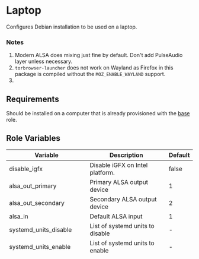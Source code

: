 Laptop
=========
Configures Debian installation to be used on a laptop. 

### Notes
1. Modern ALSA does mixing just fine by default. Don't add PulseAudio layer unless necessary.
2. `torbrowser-launcher` does not work on Wayland as Firefox in this package is compiled without the `MOZ_ENABLE_WAYLAND` support.
3. 

Requirements
------------
Should be installed on a computer that is already provisioned with the [base](https://github.com/savchenko/debian/roles/base/README.md) role.

Role Variables
--------------

| Variable                   | Description                              | Default |
|----------------------------|------------------------------------------|---------|
| disable_igfx               | Disable iGFX on Intel platform.          | false   |
| alsa_out_primary           | Primary ALSA output device               | 1       |
| alsa_out_secondary         | Secondary ALSA output device             | 2       |
| alsa_in                    | Default ALSA input                       | 1       |
| systemd_units_disable      | List of systemd units to disable         | -       |
| systemd_units_enable       | List of systemd units to enable          | -       |
| virtio_use_default_network | Use NAT-based, "default" virtio setup    | true    |
| virtio_network_autostart   | Autostart default virtio network on boot | true    |


Dependencies
------------
None.

License
-------
MIT

Author Information
------------------
Andrew Savchenko  
https://savchenko.net
